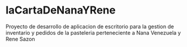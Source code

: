 # laCartaDeNanaYRene
Proyecto de desarrollo de aplicacion de escritorio para la gestion de inventario y pedidos de la pasteleria perteneciente a Nana Venezuela y Rene Sazon
